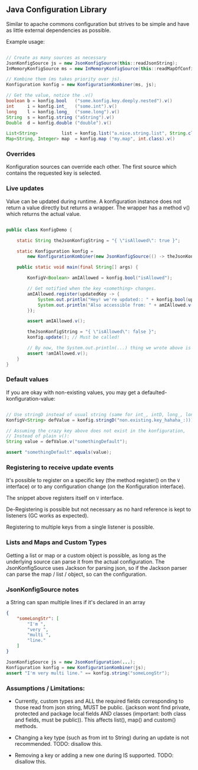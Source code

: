 
## Java Configuration Library

Similar to apache commons configuration but strives to be simple and have as
little external dependencies as possible.

Example usage:

```java

// Create as many sources as necessary
JsonKonfigSource js = new JsonKonfigSource(this::readJsonString);
InMemoryKonfigSource ms = new InMemoryKonfigSource(this::readMapOfConfigs);

// Kombine them (ms takes priority over js).
Konfiguration konfig = new KonfigurationKombiner(ms, js);

// Get the value, notice the .v()
boolean b = konfig.bool   ("some.konfig.key.deeply.nested").v()
int     i = konfig.int_   ("some.int").v()
long    l = konfig.long_  ("some.long").v()
String  s = konfig.string ("aString").v()
Double  d = konfig.double ("double").v()

List<String>         list = konfig.list("a.nice.string.list", String.class).v()
Map<String, Integer> map  = konfig.map ("my.map", int.class).v()

```

### Overrides

Konfiguration sources can override each other. The first source which contains
the requested key is selected.


### Live updates

Value can be updated during runtime. A konfiguration instance does not return
a value directly but returns a wrapper. The wrapper has a method v() which
returns the actual value.

```java

public class KonfigDemo {

    static String theJsonKonfigString = "{ \"isAllowed\": true }";

    static Konfiguration konfig =
        new KonfigurationKombiner(new JsonKonfigSource(() -> theJsonKonfigString));;

    public static void main(final String[] args) {

        KonfigV<Boolean> amIAllowed = konfig.bool("isAllowed");

        // Get notified when the key <something> changes.
        amIAllowed.register(updatedKey -> {
            System.out.println("Hey! we're updated:: " + konfig.bool(updatedKey)));
            System.out.println("Also accessible from: " + amIAllowed.v());
        });

        assert amIAllowed.v();

        theJsonKonfigString = "{ \"isAllowed\": false }";
        konfig.update(); // Must be called!

        // By now, the System.out.println(...) thing we wrote above is also called.
        assert !amIAllowed.v();
    }
}

```

### Default values

If you are okay with non-existing values, you may get a defaulted-konfiguration-value:

```java

// Use stringD instead of usual string (same for int_, intD, long_, longD, ...)
KonfigV<String> defValue = konfig.stringD("non.existing.key_hahaha_:)))_boo");

// Assuming the crazy key above does not exist in the konfiguration,
// Instead of plain v():
String value = defValue.v("somethingDefault");

assert "somethingDefault".equals(value);

```

### Registering to receive update events

It's possible to register on a specific key (the method register() on the `V`
interface) or to any configuration change (on the Konfiguration interface).

The snippet above registers itself on `V` interface.

De-Registering is possible but not necessary as no hard reference is kept to
listeners (GC works as expected).

Registering to multiple keys from a single listener is possible.


### Lists and Maps and Custom Types

Getting a list or map  or a custom object is possible, as long as the
underlying source can parse it from the actual configuration. The
JsonKonfigSource uses Jackson for parsing json, so if the Jackson parser can
parse the map / list / object, so can the configuration.

### JsonKonfigSource notes

a String can span multiple lines if it's declared in an array

```json
{
    "someLongStr": [
        "I'm ",
        "very ",
        "multi ",
        "line."
    ]
}
```

```java
JsonKonfigSource js = new JsonKonfiguration(...);
Konfiguration konfig = new KonfigurationKombiner(js);
assert "I'm very multi line." == konfig.string("someLongStr");
```


### Assumptions / Limitations:

 - Currently, custom types and ALL the required fields corresponding to those
   read from json string, MUST be public. (jackson wont find private, protected
   and package local fields AND classes (important: both class and fields, must
   be public)). This affects list(), map() and custom() methods.

 - Changing a key type (such as from int to String) during an update is not recommended.
   TODO: disallow this.

 - Removing a key or adding a new one during IS supported.
   TODO: disallow this.

